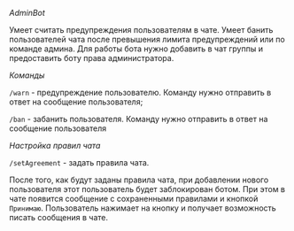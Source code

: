 ﻿*AdminBot*

Умеет считать предупреждения пользователям в чате.
Умеет банить пользователей чата после превышения лимита предупреждений или по команде админа.
Для работы бота нужно добавить в чат группы и предоставить боту права администратора.

*Команды*

`/warn` - предупреждение пользователю.
Команду нужно отправить в ответ на сообщение пользователя;

`/ban` - забанить пользователя.
Команду нужно отправить в ответ на сообщение пользователя

*Настройка правил чата*

`/setAgreement` - задать правила чата.

После того, как будут заданы правила чата, при добавлении нового пользователя этот пользователь будет заблокирован ботом.
При этом в чате появится сообщение с сохраненными правилами и кнопкой `Принимаю`.
Пользователь нажимает на кнопку и получает возможность писать сообщения в чате.